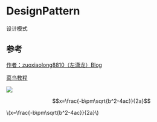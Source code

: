 # DesignPattern
设计模式

## 参考

[作者：zuoxiaolong8810（左潇龙）Blog](http://www.cnblogs.com/zuoxiaolong/p/pattern26.html)

[菜鸟教程](http://www.runoob.com/design-pattern/design-pattern-tutorial.html)


<img src="http://chart.googleapis.com/chart?cht=tx&chl=\Large x=\frac{-b\pm\sqrt{b^2+4ac}}{2a}" style="border:none;">

$$x=\frac{-b\pm\sqrt{b^2-4ac}}{2a}$$

\\(x=\frac{-b\pm\sqrt{b^2-4ac}}{2a}\\)
